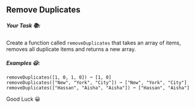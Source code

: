 ## Remove Duplicates

##### Your Task 📚:

Create a function called `removeDuplicates` that takes an array of items, removes all duplicate items and returns a new array.

##### Examples 😃:

```
removeDuplicates([1, 0, 1, 0]) ➞ [1, 0]
removeDuplicates(["New", "York", "City"]) ➞ ["New", "York", "City"]
removeDuplicates(["Hassan", "Aisha", "Aisha"]) ➞ ["Hassan", "Aisha"]
```

Good Luck 😀
